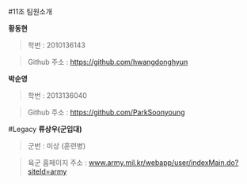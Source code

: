 #11조 팀원소개
   
**황동현** 
>학번 : 2010136143
   
>Github 주소 : https://github.com/hwangdonghyun
   
   
**박순영**
>학번 : 2013136040
   
>Github 주소 : https://github.com/ParkSoonyoung
   
   
#Legacy
**류상우(군입대)**
>군번 : 미상 (훈련병)

>육군 홈페이지 주소 : www.army.mil.kr/webapp/user/indexMain.do?siteId=army

 
